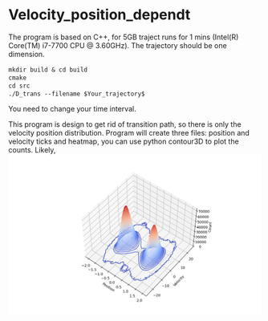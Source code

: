 # Velocity_position_dependt
The program is based on C++, for 5GB traject runs for 1 mins (Intel(R) Core(TM) i7-7700 CPU @ 3.60GHz).
The trajectory should be one dimension.
```
mkdir build & cd build
cmake
cd src
./D_trans --filename $Your_trajectory$
```
You need to change your time interval.

This program is design to get rid of transition path, so there is only the velocity position distribution.
Program will create three files: position and velocity ticks and heatmap, you can use python contour3D to plot the counts.
Likely,
![alt text](https://github.com/Sanhei/Velocity_position_dependt/blob/main/Without_Trans.png)
